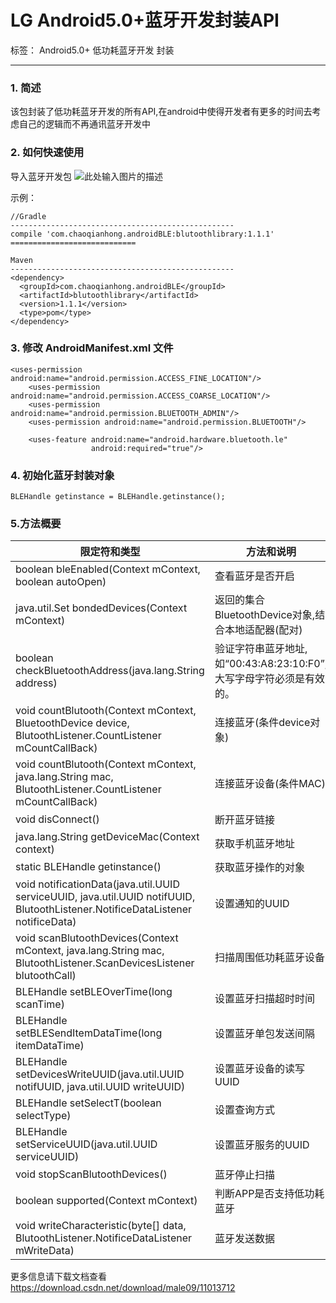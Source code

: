 # LG Android5.0+蓝牙开发封装API 

标签： Android5.0+ 低功耗蓝牙开发 封装

---

### 1. 简述

该包封装了低功耗蓝牙开发的所有API,在android中使得开发者有更多的时间去考虑自己的逻辑而不再通讯蓝牙开发中



### 2. 如何快速使用

导入蓝牙开发包 ![此处输入图片的描述][1]

示例：

```
//Gradle
--------------------------------------------------
compile 'com.chaoqianhong.androidBLE:blutoothlibrary:1.1.1'
============================

Maven
--------------------------------------------------
<dependency>
  <groupId>com.chaoqianhong.androidBLE</groupId>
  <artifactId>blutoothlibrary</artifactId>
  <version>1.1.1</version>
  <type>pom</type>
</dependency>
```



### 3. 修改 AndroidManifest.xml 文件

```
<uses-permission android:name="android.permission.ACCESS_FINE_LOCATION"/>
	<uses-permission android:name="android.permission.ACCESS_COARSE_LOCATION"/>
	<uses-permission android:name="android.permission.BLUETOOTH_ADMIN"/>
	<uses-permission android:name="android.permission.BLUETOOTH"/>
	
	<uses-feature android:name="android.hardware.bluetooth.le"
				  android:required="true"/>
```

### 4. 初始化蓝牙封装对象

```
BLEHandle getinstance = BLEHandle.getinstance();
```

### 5.方法概要

| 限定符和类型 |  方法和说明 |
| --------   | -----  |
|boolean bleEnabled(Context mContext, boolean autoOpen) |查看蓝牙是否开启 |
|java.util.Set<BluetoothDevice> bondedDevices(Context mContext) |返回的集合 BluetoothDevice对象,结合本地适配器(配对) |
|boolean checkBluetoothAddress(java.lang.String address) |验证字符串蓝牙地址,如“00:43:A8:23:10:F0”,大写字母字符必须是有效的。|
|void countBlutooth(Context mContext, BluetoothDevice device, BlutoothListener.CountListener mCountCallBack) |连接蓝牙(条件device对象) |
| void countBlutooth(Context mContext, java.lang.String mac, BlutoothListener.CountListener mCountCallBack) |连接蓝牙设备(条件MAC)
|void disConnect() |断开蓝牙链接 |
|java.lang.String getDeviceMac(Context context) |获取手机蓝牙地址| 
|static BLEHandle getinstance() |获取蓝牙操作的对象| 
|void notificationData(java.util.UUID serviceUUID, java.util.UUID notifUUID, BlutoothListener.NotificeDataListener notificeData)|设置通知的UUID |
|void scanBlutoothDevices(Context mContext, java.lang.String mac, BlutoothListener.ScanDevicesListener blutoothCall) |扫描周围低功耗蓝牙设备| 
|BLEHandle setBLEOverTime(long scanTime) |设置蓝牙扫描超时时间 |
|BLEHandle setBLESendItemDataTime(long itemDataTime) |设置蓝牙单包发送间隔 |
|BLEHandle setDevicesWriteUUID(java.util.UUID notifUUID, java.util.UUID writeUUID) |设置蓝牙设备的读写UUID | 
|BLEHandle setSelectT(boolean selectType) |设置查询方式 |
|BLEHandle setServiceUUID(java.util.UUID serviceUUID) |设置蓝牙服务的UUID| 
|void stopScanBlutoothDevices() |蓝牙停止扫描 |
|boolean supported(Context mContext)|判断APP是否支持低功耗蓝牙 |
|void writeCharacteristic(byte[] data, BlutoothListener.NotificeDataListener mWriteData)|蓝牙发送数据 |

更多信息请下载文档查看 https://download.csdn.net/download/male09/11013712


  [1]: https://img.shields.io/badge/%20Gradle-V%201.1.1-brightgreen.svg
